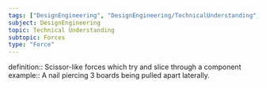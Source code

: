 ```yaml
---
tags: ["DesignEngineering", "DesignEngineering/TechnicalUnderstanding", "DesignEngineering/TechnicalUnderstanding/Forces"]
subject: DesignEngineering
topic: Technical Understanding
subtopic: Forces
type: "Force"
---
```

definition:: Scissor-like forces which try and slice through a component
example:: A nail piercing 3 boards being pulled apart laterally.